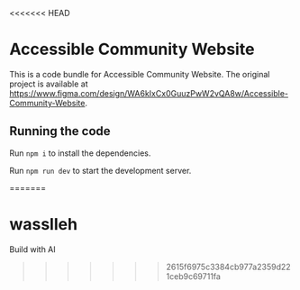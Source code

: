 <<<<<<< HEAD

  # Accessible Community Website

  This is a code bundle for Accessible Community Website. The original project is available at https://www.figma.com/design/WA6kIxCx0GuuzPwW2vQA8w/Accessible-Community-Website.

  ## Running the code

  Run `npm i` to install the dependencies.

  Run `npm run dev` to start the development server.
  
=======
# wasslleh
Build with AI 
>>>>>>> 2615f6975c3384cb977a2359d221ceb9c69711fa
